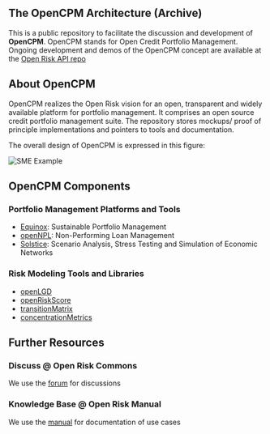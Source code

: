 ## The OpenCPM Architecture (Archive)

This is a public repository to facilitate the discussion and development of **OpenCPM**. OpenCPM stands for Open Credit Portfolio Management. Ongoing development and demos of the OpenCPM concept are available at the [Open Risk API repo](https://github.com/open-risk/Open_Risk_API)


## About OpenCPM
 
OpenCPM realizes the Open Risk vision for an open, transparent and widely available platform for portfolio management. It comprises an open source credit portfolio management suite. The repository stores mockups/ proof of principle implementations and pointers to tools and documentation. 

The overall design of OpenCPM is expressed in this figure:

![SME Example](https://github.com/open-risk/OpenCPM/blob/master/SMELib.png)

## OpenCPM Components

### Portfolio Management Platforms and Tools

* [Equinox](https://github.com/open-risk/equinox): Sustainable Portfolio Management 
* [openNPL](https://github.com/open-risk/openNPL): Non-Performing Loan Management
* [Solstice](https://github.com/open-risk/solstice): Scenario Analysis, Stress Testing and Simulation of Economic Networks

### Risk Modeling Tools and Libraries

* [openLGD](https://github.com/open-risk/openLGD)
* [openRiskScore](https://github.com/open-risk/openRiskScore)
* [transitionMatrix](https://github.com/open-risk/transitionMatrix)
* [concentrationMetrics](https://github.com/open-risk/portfolioAnalytics)

## Further Resources

### Discuss @ Open Risk Commons 

We use the [forum](https://www.openriskcommons.org/c/opencpm/10) for discussions

### Knowledge Base @ Open Risk Manual

We use the [manual](https://www.openriskmanual.org/wiki/Main_Page) for documentation of use cases

